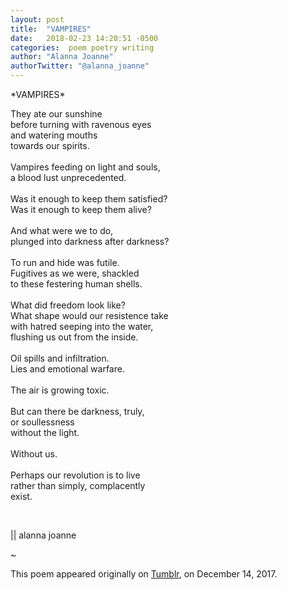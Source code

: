 ```yaml
---
layout: post
title:  "VAMPIRES"
date:   2018-02-23 14:20:51 -0500
categories:  poem poetry writing
author: "Alanna Joanne" 
authorTwitter: "@alanna_joanne"
---
```


<div class="poem">
  <p>
*VAMPIRES*
<br>
</p>

<p>
They ate our sunshine
<br>
    before turning with ravenous eyes
<br>    
      and watering mouths
<br>      
  towards our spirits. 
<br>
<br>
Vampires feeding on light and souls,
<br>
    a blood lust unprecedented. 
<br>
<br>
Was it enough to keep them satisfied?
<br>
Was it enough to keep them alive?
<br>
<br> 
  And what were we to do,
<br>
      plunged into darkness after darkness?
<br>
<br>
To run and hide was futile.
<br>
  Fugitives as we were, shackled
<br>
      to these festering human shells.
<br>
<br>
What did freedom look like?
<br>
What shape would our resistence take
<br>
    with hatred seeping into the water,
<br>
        flushing us out from the inside.
<br>
<br> 
Oil spills and infiltration.
<br>
Lies and emotional warfare.
<br>
<br>
The air is growing toxic.
<br>
<br>
But can there be darkness, truly,
<br>
  or soullessness
<br>  
  without the light.
<br>
<br>
Without us.
<br>
<br>
Perhaps our revolution is to live
<br>
    rather than simply, complacently
<br>
  exist.
<br>
</p>
<br>
<p>
|| alanna joanne
</p> 
</div>


<!--more-->

~

This poem appeared originally on [Tumblr](http://alannajoanne.tumblr.com/post/168539585176/vampires), on December 14, 2017.  
